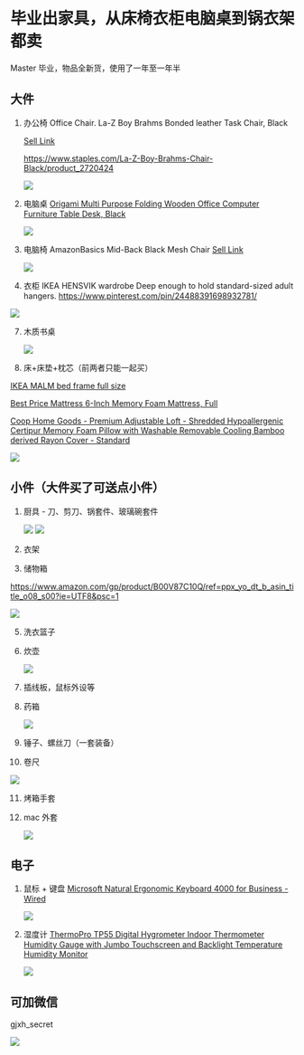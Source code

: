 # 毕业出家具，从床椅衣柜电脑桌到锅衣架都卖

Master 毕业，物品全新货，使用了一年至一年半

## 大件

1. 办公椅 Office Chair. La-Z Boy Brahms Bonded leather Task Chair, Black

   [Sell Link](https://letgo.onelink.me/O2PG/3d3bcbd1)
   
   https://www.staples.com/La-Z-Boy-Brahms-Chair-Black/product_2720424

   ![](http://www.ohioabc.com/data/attachment/forum/201904/02/151617ioxko6qpild6iyzy.png)

2. 电脑桌 [Origami Multi Purpose Folding Wooden Office Computer Furniture Table Desk, Black](https://www.amazon.com/gp/product/B005MWUQOG/ref=ppx_yo_dt_b_asin_title_o09_s02?ie=UTF8&psc=1)

   ![](https://images-na.ssl-images-amazon.com/images/I/61F1bNNaOuL._SL1500_.jpg)

3. 电脑椅 AmazonBasics Mid-Back Black Mesh Chair [Sell Link](https://letgo.onelink.me/O2PG/df6ecb8d)

   ![](https://images-na.ssl-images-amazon.com/images/I/41LngE1A5VL._SY180_.jpg)

6. 衣柜 IKEA HENSVIK wardrobe Deep enough to hold standard-sized adult hangers.
  https://www.pinterest.com/pin/24488391698932781/

  ![](http://www.ohioabc.com/data/attachment/forum/201904/02/024740ecolabn1lj3dbjco.jpg)

7. 木质书桌

   ![](http://www.ohioabc.com/data/attachment/forum/201904/02/025024mv0zbnczii6d2g0d.jpg)

9. 床+床垫+枕芯（前两者只能一起买）

  [IKEA MALM bed frame full size](https://www.ikea.com/us/en/catalog/categories/departments/bedroom/16284/)

  [Best Price Mattress 6-Inch Memory Foam Mattress, Full](https://www.amazon.com/gp/product/B00HCZ0X9Y/ref=ppx_yo_dt_b_asin_title_o00_s00?ie=UTF8&psc=1)

  [Coop Home Goods - Premium Adjustable Loft - Shredded Hypoallergenic Certipur Memory Foam Pillow with Washable Removable Cooling Bamboo derived Rayon Cover - Standard](https://www.amazon.com/gp/product/B01MTAIY84/ref=ppx_yo_dt_b_asin_title_o09_s00?ie=UTF8&psc=1)

  ![](http://www.ohioabc.com/data/attachment/forum/201904/02/025020ldxao1xmj1soerii.jpg)

## 小件（大件买了可送点小件）

1. 厨具 - 刀、剪刀、锅套件、玻璃碗套件

   ![](https://images-na.ssl-images-amazon.com/images/I/51Jmnb6o9PL._SX90_.jpg)
   ![](http://www.ohioabc.com/data/attachment/forum/201904/02/025022smuc1wa119wuf16a.jpg)

3. 衣架

4. 储物箱

  https://www.amazon.com/gp/product/B00V87C10Q/ref=ppx_yo_dt_b_asin_title_o08_s00?ie=UTF8&psc=1

  ![](https://images-na.ssl-images-amazon.com/images/I/615GUav7%2BXL._SL1200_.jpg)

5. 洗衣篮子

6. 炊壶

   ![](https://images-na.ssl-images-amazon.com/images/I/41Y9tfvdK1L._SY90_.jpg)

7. 插线板，鼠标外设等

8. 药箱

   ![](https://images-na.ssl-images-amazon.com/images/I/41ZXGdfBBkL._SX90_.jpg)

9. 锤子、螺丝刀（一套装备）

10. 卷尺

  ![](https://images-na.ssl-images-amazon.com/images/I/41RWEfPSKQL._SY180_.jpg)

11. 烤箱手套

12. mac 外套

    ![](https://images-na.ssl-images-amazon.com/images/I/61XFac33BpL._SY180_.jpg)

## 电子

1. 鼠标 + 键盘  [Microsoft Natural Ergonomic Keyboard 4000 for Business - Wired](https://www.amazon.com/gp/product/B004SUIM4E/ref=ppx_yo_dt_b_asin_title_o03_s00?ie=UTF8&psc=1)

   ![](https://images-na.ssl-images-amazon.com/images/I/41ubGV6Aw6L._SX180_.jpg)

2. 湿度计 [ThermoPro TP55 Digital Hygrometer Indoor Thermometer Humidity Gauge with Jumbo Touchscreen and Backlight Temperature Humidity Monitor](https://www.amazon.com/gp/product/B06XTPTG1J/ref=ppx_yo_dt_b_asin_title_o09_s00?ie=UTF8&psc=1)

   ![](https://images-na.ssl-images-amazon.com/images/I/51%2BTfrLM5iL._SY180_.jpg)

   

## 可加微信

gjxh_secret

![](http://www.ohioabc.com/data/attachment/forum/201904/02/024641dfrzizo5cp5z85ei.jpg)
